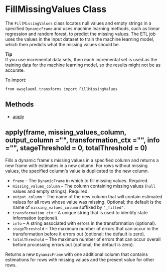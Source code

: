 # FillMissingValues Class<a name="aws-glue-api-crawler-pyspark-transforms-fillmissingvalues"></a>

The `FillMissingValues` class locates null values and empty strings in a specified `DynamicFrame` and uses machine learning methods, such as linear regression and random forest, to predict the missing values\. The ETL job uses the values in the input dataset to train the machine learning model, which then predicts what the missing values should be\.

**Tip**  
If you use incremental data sets, then each incremental set is used as the training data for the machine learning model, so the results might not be as accurate\.

To import:

```
from awsglueml.transforms import FillMissingValues
```

## Methods<a name="aws-glue-api-crawler-pyspark-transforms-fillmissingvalues-_methods"></a>
+ [apply](#aws-glue-api-crawler-pyspark-transforms-fillmissingvalues-apply)

## apply\(frame, missing\_values\_column, output\_column ="", transformation\_ctx ="", info ="", stageThreshold = 0, totalThreshold = 0\)<a name="aws-glue-api-crawler-pyspark-transforms-fillmissingvalues-apply"></a>

Fills a dynamic frame's missing values in a specified column and returns a new frame with estimates in a new column\. For rows without missing values, the specified column's value is duplicated to the new column\.
+ `frame` – The `DynamicFrame` in which to fill missing values\. Required\.
+ `missing_values_column` – The column containing missing values \(`null` values and empty strings\)\. Required\.
+ `output_column` – The name of the new column that will contain estimated values for all rows whose value was missing\. Optional; the default is the name of `missing_values_column` suffixed by `"_filled"`\.
+ `transformation_ctx` – A unique string that is used to identify state information \(optional\)\.
+ `info` – A string associated with errors in the transformation \(optional\)\.
+ `stageThreshold` – The maximum number of errors that can occur in the transformation before it errors out \(optional; the default is zero\)\.
+ `totalThreshold` – The maximum number of errors that can occur overall before processing errors out \(optional; the default is zero\)\.

Returns a new `DynamicFrame` with one additional column that contains estimations for rows with missing values and the present value for other rows\.